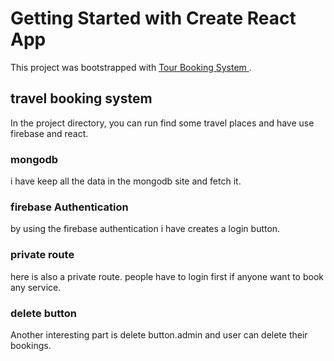 # Getting Started with Create React App

This project was bootstrapped with [Tour Booking System ](https://travel-booking-online.web.app).

## travel booking system

In the project directory, you can run find some travel places and  have use firebase and react. 

### mongodb

i have keep all the data in the mongodb site and fetch it.

### firebase Authentication

by using the firebase authentication i have creates a login button.

### private route

here is also a private route. people have to login first if anyone want to book any service.

### delete button

Another interesting part is delete button.admin and user can delete their bookings.
